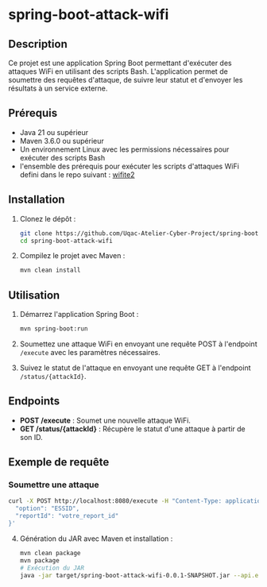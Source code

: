 # spring-boot-attack-wifi

## Description
Ce projet est une application Spring Boot permettant d'exécuter des attaques WiFi en utilisant des scripts Bash. L'application permet de soumettre des requêtes d'attaque, de suivre leur statut et d'envoyer les résultats à un service externe.

## Prérequis
- Java 21 ou supérieur
- Maven 3.6.0 ou supérieur
- Un environnement Linux avec les permissions nécessaires pour exécuter des scripts Bash
- l'ensemble des prérequis pour exécuter les scripts d'attaques WiFi defini dans le repo suivant : [wifite2](https://github.com/kimocoder/wifite2?tab=readme-ov-file#required-tools)

## Installation
1. Clonez le dépôt :
    ```sh
    git clone https://github.com/Uqac-Atelier-Cyber-Project/spring-boot-attack-wifi.git
    cd spring-boot-attack-wifi
    ```

2. Compilez le projet avec Maven :
    ```sh
    mvn clean install
    ```

## Utilisation
1. Démarrez l'application Spring Boot :
    ```sh
    mvn spring-boot:run
    ```

2. Soumettez une attaque WiFi en envoyant une requête POST à l'endpoint `/execute` avec les paramètres nécessaires.

3. Suivez le statut de l'attaque en envoyant une requête GET à l'endpoint `/status/{attackId}`.

## Endpoints
- **POST /execute** : Soumet une nouvelle attaque WiFi.
- **GET /status/{attackId}** : Récupère le statut d'une attaque à partir de son ID.

## Exemple de requête
### Soumettre une attaque
```sh
curl -X POST http://localhost:8080/execute -H "Content-Type: application/json" -d '{
  "option": "ESSID",
  "reportId": "votre_report_id"
}'
```

4. Génération du JAR avec Maven et installation :
    ```sh
    mvn clean package
    mvn package
    # Exécution du JAR
    java -jar target/spring-boot-attack-wifi-0.0.1-SNAPSHOT.jar --api.externe.url=<URL_MAIN_SERVER_API> --server.port=<PORT>
    ```